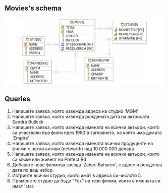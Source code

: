 ## Movies's schema
![Schema](movies_schema.png)

## Queries
1. Напишете заявка, която извежда адреса на студио ‘MGM’
2. Напишете заявка, която извежда рождената дата на актрисата Sandra
Bullock
3. Напишете заявка, която извежда имената на всички актьори, които са
участвали във филм през 1980 в заглавието, на който има думата ‘Empire’
4. Напишете заявка, която извежда имената всички продуценти на филми с
нетни активи (networth) над 10 000 000 долара
5. Напишете заявка, която извежда имената на всички актьори, които са
мъже или живеят на Prefect Rd
6. Добавате нова филмова звезда 'Zahari Baharov', с адрес и рожденна дата по ваш избор.
7. Изтрийте всички студия, които имат в адреса си числото 5.
8. Променете студио да бъде "Fox" на тези филми, които в имената си имат 'star.
